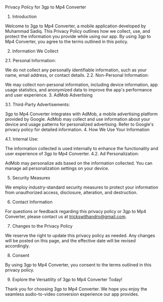 

Privacy Policy for 3gp to Mp4 Converter


1. Introduction

Welcome to 3gp to Mp4 Converter, a mobile application developed by Muhammad Sadiq. This Privacy Policy outlines how we collect, use, and protect the information you provide while using our app. By using 3gp to Mp4 Converter, you agree to the terms outlined in this policy.

2. Information We Collect

2.1. Personal Information:

We do not collect any personally identifiable information, such as your name, email address, or contact details.
2.2. Non-Personal Information:

We may collect non-personal information, including device information, app usage statistics, and anonymized data to improve the app's performance and user experience.
3. AdMob Advertising

3.1. Third-Party Advertisements:

3gp to Mp4 Converter integrates with AdMob, a mobile advertising platform provided by Google.
AdMob may collect and use information about your device and usage patterns for personalized advertising. Refer to Google's privacy policy for detailed information.
4. How We Use Your Information

4.1. Internal Use:

The information collected is used internally to enhance the functionality and user experience of 3gp to Mp4 Converter.
4.2. Ad Personalization:

AdMob may personalize ads based on the information collected. You can manage ad personalization settings on your device.

5. Security Measures

We employ industry-standard security measures to protect your information from unauthorized access, disclosure, alteration, and destruction.

6. Contact Information

For questions or feedback regarding this privacy policy or 3gp to Mp4 Converter, please contact us at trickswithandro@gmail.com.

7. Changes to the Privacy Policy

We reserve the right to update this privacy policy as needed. Any changes will be posted on this page, and the effective date will be revised accordingly.

8. Consent

By using 3gp to Mp4 Converter, you consent to the terms outlined in this privacy policy.

9. Explore the Versatility of 3gp to Mp4 Converter Today!

Thank you for choosing 3gp to Mp4 Converter. We hope you enjoy the seamless audio-to-video conversion experience our app provides.
